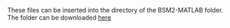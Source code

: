 These files can be inserted into the directory of the BSM2-MATLAB folder.
The folder can be downloaded [here](https://github.com/wwtmodels/Benchmark-Simulation-Models/releases/download/BSM2_vR2019b/BSM2_R2019b.zip)